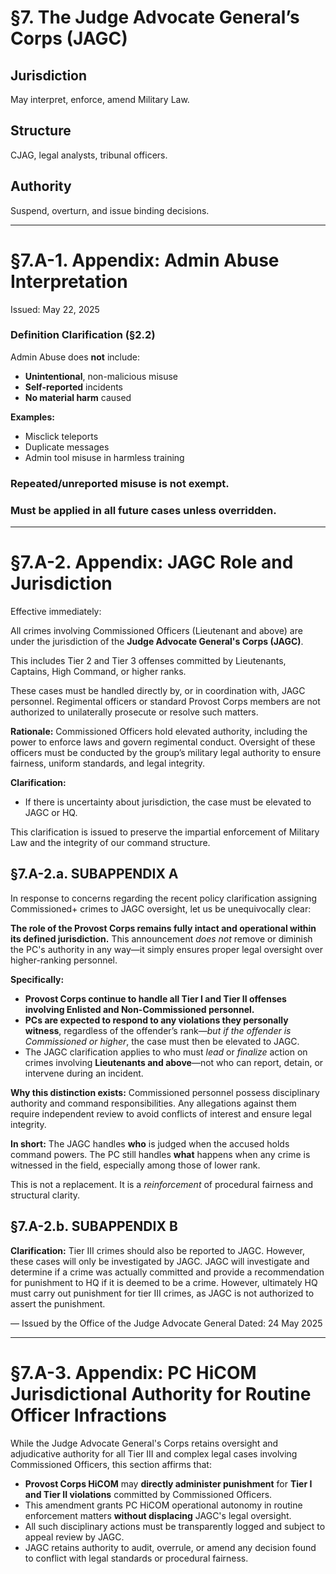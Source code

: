 # §7. The Judge Advocate General’s Corps (JAGC)

## Jurisdiction
May interpret, enforce, amend Military Law.

## Structure
CJAG, legal analysts, tribunal officers.

## Authority
Suspend, overturn, and issue binding decisions.

---

# §7.A-1. Appendix: Admin Abuse Interpretation

Issued: May 22, 2025

### Definition Clarification (§2.2)
Admin Abuse does **not** include:
- **Unintentional**, non-malicious misuse
- **Self-reported** incidents
- **No material harm** caused

**Examples:**
- Misclick teleports
- Duplicate messages
- Admin tool misuse in harmless training

### Repeated/unreported misuse is **not** exempt.

### Must be applied in all future cases unless overridden.

---

# §7.A-2. Appendix: JAGC Role and Jurisdiction

Effective immediately:

All crimes involving Commissioned Officers (Lieutenant and above) are under the jurisdiction of the **Judge Advocate General's Corps (JAGC)**.

This includes Tier 2 and Tier 3 offenses committed by Lieutenants, Captains, High Command, or higher ranks.

These cases must be handled directly by, or in coordination with, JAGC personnel. Regimental officers or standard Provost Corps members are not authorized to unilaterally prosecute or resolve such matters.

**Rationale:**
Commissioned Officers hold elevated authority, including the power to enforce laws and govern regimental conduct. Oversight of these officers must be conducted by the group’s military legal authority to ensure fairness, uniform standards, and legal integrity.

**Clarification:**

* If there is uncertainty about jurisdiction, the case must be elevated to JAGC or HQ.

This clarification is issued to preserve the impartial enforcement of Military Law and the integrity of our command structure.

## §7.A-2.a. SUBAPPENDIX A

In response to concerns regarding the recent policy clarification assigning Commissioned+ crimes to JAGC oversight, let us be unequivocally clear:

**The role of the Provost Corps remains fully intact and operational within its defined jurisdiction.** This announcement *does not* remove or diminish the PC's authority in any way—it simply ensures proper legal oversight over higher-ranking personnel.

**Specifically:**

* **Provost Corps continue to handle all Tier I and Tier II offenses involving Enlisted and Non-Commissioned personnel.**
* **PCs are expected to respond to any violations they personally witness**, regardless of the offender’s rank—*but if the offender is Commissioned or higher*, the case must then be elevated to JAGC.
* The JAGC clarification applies to who must *lead* or *finalize* action on crimes involving **Lieutenants and above**—not who can report, detain, or intervene during an incident.

**Why this distinction exists:**
Commissioned personnel possess disciplinary authority and command responsibilities. Any allegations against them require independent review to avoid conflicts of interest and ensure legal integrity.

**In short:**
The JAGC handles **who** is judged when the accused holds command powers. The PC still handles **what** happens when any crime is witnessed in the field, especially among those of lower rank.

This is not a replacement. It is a *reinforcement* of procedural fairness and structural clarity.

## §7.A-2.b. SUBAPPENDIX B

**Clarification:** Tier III crimes should also be reported to JAGC. However, these cases will only be investigated by JAGC. JAGC will investigate and determine if a crime was actually committed and provide a recommendation for punishment to HQ if it is deemed to be a crime. However, ultimately HQ must carry out punishment for tier III crimes, as JAGC is not authorized to assert the punishment.

— Issued by the Office of the Judge Advocate General
Dated: 24 May 2025

---

# §7.A-3. Appendix: PC HiCOM Jurisdictional Authority for Routine Officer Infractions

While the Judge Advocate General's Corps retains oversight and adjudicative authority for all Tier III and complex legal cases involving Commissioned Officers, this section affirms that:

* **Provost Corps HiCOM** may **directly administer punishment** for **Tier I and Tier II violations** committed by Commissioned Officers.
* This amendment grants PC HiCOM operational autonomy in routine enforcement matters **without displacing** JAGC's legal oversight.
* All such disciplinary actions must be transparently logged and subject to appeal review by JAGC.
* JAGC retains authority to audit, overrule, or amend any decision found to conflict with legal standards or procedural fairness.